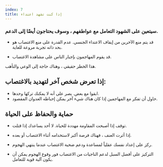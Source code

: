 ```yaml
---
index: 7
title: إذا كنت تشهد اعتداء
---
```

### سيتعين على الشهود التعامل مع عواطفهم ، وسوف يحتاجون أيضًا إلى الدعم.

*   قد يتم منع الآخرين من إيقاف الاعتداء الجنسي. عدم القدرة على منع الاغتصاب هو بحد ذاته تجربة مروعة للغاية.

*   قد يقوم المهاجمون بإجبار الناس على مشاهدة الاغتصاب.

هذا الخطر حقيقي ، وهناك حاجة إلى الوعي والتأهب.

## إذا تعرض شخص آخر لتهديد بالاغتصاب:

*   ابقوا مع بعض. يصر على أنه لا يمكنك تركها وحدها.
*   حاول أن تفكر مع المهاجمين إذا كان هناك شيء آخر يمكن إحباطه
العدوان المقصود.

## حماية والحفاظ على الحياة

*   توقف إذا أصبحت المقاومة مهددة للحياة. لا أحد يساعدك إذا قتلت.
*   إذا أثرت العنف ، فهناك فرصة أكبر لاستخدامه أثناء الاغتصاب أو بعده.
*   ركز على إعداد نفسك عقلياً لمساعدة ودعم ضحية الاغتصاب عندما ينتهي الهجوم.

* التركيز على أفضل السبل لدعم الناجيات من الاغتصاب فور وقوع الهجوم يمكن أن يكون آلية قوية للتعامل.